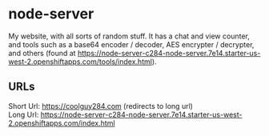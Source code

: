 # node-server
My website, with all sorts of random stuff. It has a chat and view counter, and tools such as a base64 encoder / decoder, AES encrypter / decrypter, and others (found at https://node-server-c284-node-server.7e14.starter-us-west-2.openshiftapps.com/tools/index.html).
## URLs
Short Url: https://coolguy284.com (redirects to long url)\
Long Url: https://node-server-c284-node-server.7e14.starter-us-west-2.openshiftapps.com/index.html
